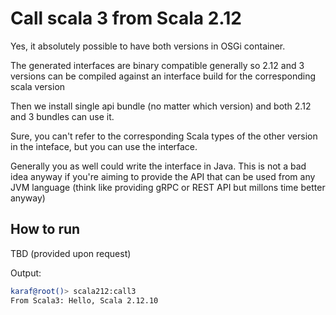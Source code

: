# Call scala 3 from Scala 2.12

Yes, it absolutely possible to have both versions in OSGi container.

The generated interfaces are binary compatible generally so 2.12 and 3 versions can be compiled 
against an interface build for the corresponding scala version

Then we install single api bundle (no matter which version) and both 2.12 and 3 bundles can use it.

Sure, you can't refer to the corresponding Scala types of the other version in the inteface, but you can use the interface.

Generally you as well could write the interface in Java. This is not a bad idea anyway if you're 
aiming to provide the API that can be used from any JVM language (think like providing gRPC or REST
API but millons time better anyway)

## How to run

TBD (provided upon request)

Output:

```sh
karaf@root()> scala212:call3 
From Scala3: Hello, Scala 2.12.10
```
